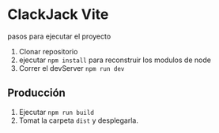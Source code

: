 # ClackJack Vite

pasos para ejecutar el proyecto

1. Clonar repositorio
2. ejecutar ```npm install``` para reconstruir los modulos de node
3. Correr el devServer ```npm run dev```

## Producción

1. Ejecutar ```npm run build```
2. Tomat la carpeta ```dist``` y desplegarla.